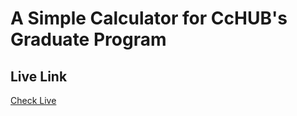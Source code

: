 # A Simple Calculator for CcHUB's Graduate Program

## Live Link
[Check Live](https://habibwritescode.github.io/fola-calculator)
